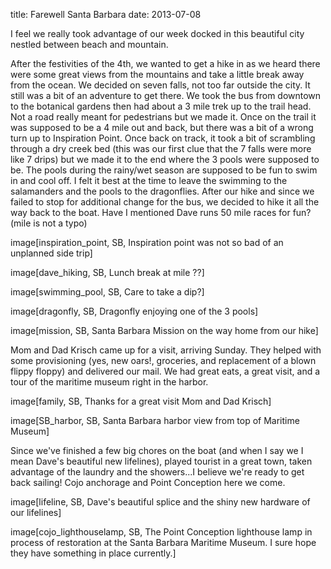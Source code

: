 title: Farewell Santa Barbara 
date: 2013-07-08

I feel we really took advantage of our week docked in this beautiful city
nestled between beach and mountain.

After the festivities of the 4th, we wanted to get a hike in as we heard there
were some great views from the mountains and take a little break away from the
ocean.  We decided on seven falls, not too far outside the city.  It still was a
bit of an adventure to get there.  We took the bus from downtown to the
botanical gardens then had about a 3 mile trek up to the trail head.  Not a road
really meant for pedestrians but we made it. Once on the trail it was supposed
to be a 4 mile out and back, but there was a bit of a wrong turn up to
Inspiration Point.  Once back on track, it took a bit of scrambling through a
dry creek bed (this was our first clue that the 7 falls were more like 7 drips)
but we made it to the end where the 3 pools were supposed to be.  The pools
during the rainy/wet season are supposed to be fun to swim in and cool off.  I
felt it best at the time to leave the swimming to the salamanders and the pools
to the dragonflies.  After our hike and since we failed to stop for additional
change for the bus, we decided to hike it all the way back to the boat.  Have I
mentioned Dave runs 50 mile races for fun? (mile is not a typo)

image[inspiration_point, SB, Inspiration point was not so bad of an unplanned side trip]

image[dave_hiking, SB, Lunch break at mile ??]

image[swimming_pool, SB, Care to take a dip?]

image[dragonfly, SB, Dragonfly enjoying one of the 3 pools]

image[mission, SB, Santa Barbara Mission on the way home from our hike]


Mom and Dad Krisch came up for a visit, arriving Sunday.  They helped with
some provisioning (yes, new oars!, groceries, and replacement of a blown flippy
floppy) and delivered our mail. We had great eats, a great visit, and a tour of
the maritime museum right in the harbor.

image[family, SB, Thanks for a great visit Mom and Dad Krisch]

image[SB_harbor, SB, Santa Barbara harbor view from top of Maritime Museum]

Since we've finished a few big chores on the boat (and when I say we I mean
Dave's beautiful new lifelines), played tourist in a great town, taken advantage
of the laundry and the showers...I believe we're ready to get back sailing! 
Cojo anchorage and Point Conception here we come.

image[lifeline, SB, Dave's beautiful splice and the shiny new hardware of our lifelines]

image[cojo_lighthouselamp, SB, The Point Conception lighthouse lamp in process of restoration at the Santa Barbara Maritime Museum. I sure hope they have something in place currently.]

